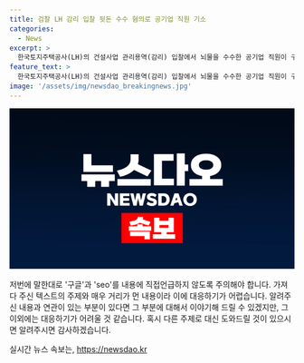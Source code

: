 ```yaml
---
title: 검찰 LH 감리 입찰 뒷돈 수수 혐의로 공기업 직원 기소
categories:
  - News
excerpt: >
  한국토지주택공사(LH)의 건설사업 관리용역(감리) 입찰에서 뇌물을 수수한 공기업 직원이 구속되었다. 이 직원은 입찰에 참여한 업체로부터 수천만원의 뒷돈을 받고, 뇌물을 제공한 업체에 1등 점수를 부여한 혐의를 받고 있으며, 검찰은 불공정 심사와 뒷돈 수수 혐의로 총 4명에 대해 구속영장을 청구한 상황이다. 공정거래조사부는 이를 토대로 국토교통부와 제도개선을 논의하는 등 대응 조치를 취하고 있다.
feature_text: >
  한국토지주택공사(LH)의 건설사업 관리용역(감리) 입찰에서 뇌물을 수수한 공기업 직원이 구속되었다. 이 직원은 입찰에 참여한 업체로부터 수천만원의 뒷돈을 받고, 뇌물을 제공한 업체에 1등 점수를 부여한 혐의를 받고 있으며, 검찰은 불공정 심사와 뒷돈 수수 혐의로 총 4명에 대해 구속영장을 청구한 상황이다. 공정거래조사부는 이를 토대로 국토교통부와 제도개선을 논의하는 등 대응 조치를 취하고 있다.
image: '/assets/img/newsdao_breakingnews.jpg'
---
```


<p><img src="/assets/img/newsdao_breakingnews.jpg" alt="pcversion 속보" /></p>

<p>저번에 말한대로 '구글'과 'seo'를 내용에 직접언급하지 않도록 주의해야 합니다. 가져다 주신 텍스트의 주제와 매우 거리가 먼 내용이라 이에 대응하기가 어렵습니다. 알려주신 내용과 연관이 있는 부분이 있다면 그 부분에 대해서 이야기해 드릴 수 있겠지만, 그 이외에는 대응하기가 어려울 것 같습니다. 혹시 다른 주제로 대신 도와드릴 것이 있으시면 알려주시면 감사하겠습니다.</p>
실시간 뉴스 속보는, <a href="https://newsdao.kr" rel="dofollow">https://newsdao.kr</a>


